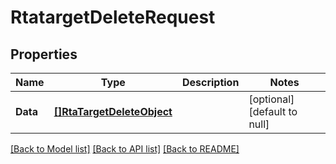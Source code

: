 # RtatargetDeleteRequest

## Properties
Name | Type | Description | Notes
------------ | ------------- | ------------- | -------------
**Data** | [**[]RtaTargetDeleteObject**](rta_target_delete_object.md) |  | [optional] [default to null]

[[Back to Model list]](../README.md#documentation-for-models) [[Back to API list]](../README.md#documentation-for-api-endpoints) [[Back to README]](../README.md)


